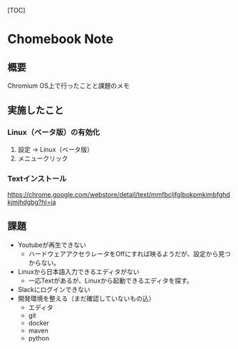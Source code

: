 [TOC]

# Chomebook Note

## 概要

Chromium OS上で行ったことと課題のメモ

## 実施したこと

### Linux（ベータ版）の有効化

1. 設定 → Linux（ベータ版）
2. メニュークリック

### Textインストール

https://chrome.google.com/webstore/detail/text/mmfbcljfglbokpmkimbfghdkjmjhdgbg?hl=ja


## 課題

- Youtubeが再生できない
    - ハードウェアアクセラレータをOffにすれば映るようだが、設定から見つからない。
- Linuxから日本語入力できるエディタがない
    - 一応Textがあるが、Linuxから起動できるエディタを探す。
- Slackにログインできない
- 開発環境を整える（まだ確認していないもの込）
    - エディタ
    - git
    - docker
    - maven
    - python